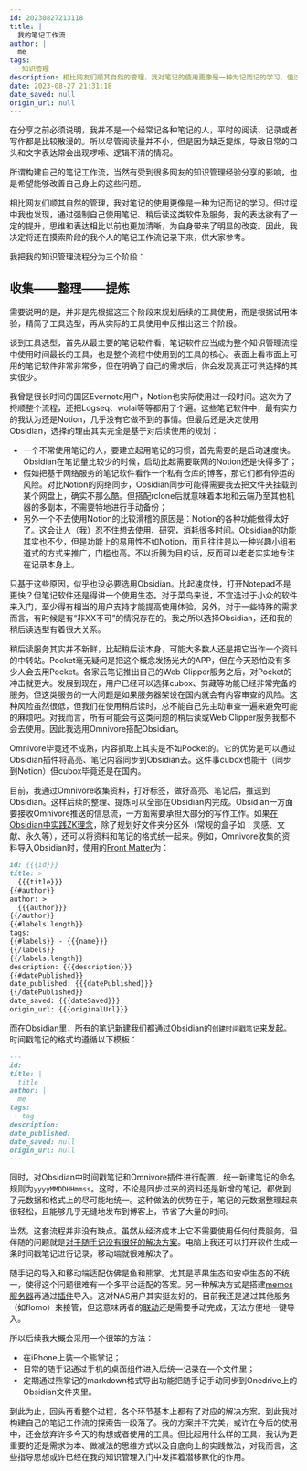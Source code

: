 ```yaml
---
id: 20230827213118
title: |
  我的笔记工作流
author: |
  me
tags:
 - 知识管理
description: 相比网友们顺其自然的管理，我对笔记的使用更像是一种为记而记的学习。但过程中我也发现，通过强制自己使用笔记、稍后读这类软件及服务，我的表达欲有了一定的提升，思维和表达相比以前也更加清晰，为自身带来了明显的改变。因此，我决定将还在摸索阶段的我个人的笔记工作流记录下来，供大家参考。
date: 2023-08-27 21:31:18
date_saved: null
origin_url: null
---
```


在分享之前必须说明，我并不是一个经常记各种笔记的人，平时的阅读、记录或者写作都是比较散漫的。所以尽管阅读量并不小，但是因为缺乏提炼，导致日常的口头和文字表达常会出现啰嗦、逻辑不清的情况。

所谓构建自己的笔记工作流，当然有受到很多网友的知识管理经验分享的影响，也是希望能够改善自己身上的这些问题。

相比网友们顺其自然的管理，我对笔记的使用更像是一种为记而记的学习。但过程中我也发现，通过强制自己使用笔记、稍后读这类软件及服务，我的表达欲有了一定的提升，思维和表达相比以前也更加清晰，为自身带来了明显的改变。因此，我决定将还在摸索阶段的我个人的笔记工作流记录下来，供大家参考。

<!--- more --->

我把我的知识管理流程分为三个阶段：
## 收集——整理——提炼

需要说明的是，并非是先根据这三个阶段来规划后续的工具使用，而是根据试用体验，精简了工具选型，再从实际的工具使用中反推出这三个阶段。

谈到工具选型，首先从最主要的笔记软件看，笔记软件应当成为整个知识管理流程中使用时间最长的工具，也是整个流程中使用到的工具的核心。表面上看市面上可用的笔记软件非常非常多，但在明确了自己的需求后，你会发现真正可供选择的其实很少。

我曾是很长时间的国区Evernote用户，Notion也实际使用过一段时间。这次为了捋顺整个流程，还把Logseq、wolai等等都用了个遍。这些笔记软件中，最有实力的我认为还是Notion，几乎没有它做不到的事情。但最后还是决定使用Obsidian，选择的理由其实完全是基于对后续使用的规划：

- 一个不常使用笔记的人，要建立起用笔记的习惯，首先需要的是启动速度快。Obsidian在笔记量比较少的时候，启动比起需要联网的Notion还是快得多了；
- 假如把基于网络服务的笔记软件看作一个私有仓库的博客，那它们都有停运的风险。对比Notion的网络同步，Obsidian同步可能得需要我去把文件夹挂载到某个网盘上，确实不那么酷。但搭配rclone后就意味着本地和云端乃至其他机器的多副本，不需要特地进行手动备份；
- 另外一个不去使用Notion的比较滑稽的原因是：Notion的各种功能做得太好了。这会让人（我）忍不住想去使用、研究，消耗很多时间。Obsidian的功能其实也不少，但是功能上的易用性不如Notion，而且往往是以一种兴趣小组布道式的方式来推广，门槛也高。不以折腾为目的话，反而可以老老实实地专注在记录本身上。

只基于这些原因，似乎也没必要选用Obsidian。比起速度快，打开Notepad不是更快？但笔记软件还是得讲一个使用生态。对于菜鸟来说，不宜选过于小众的软件来入门，至少得有相当的用户支持才能提高使用体验。另外，对于一些特殊的需求而言，有时候是有“非XX不可”的情况存在的。我之所以选择Obsidian，还和我的稍后读选型有着很大关系。

稍后读服务其实并不新鲜，比起稍后读本身，可能大多数人还是把它当作一个资料的中转站。Pocket毫无疑问是把这个概念发扬光大的APP，但在今天恐怕没有多少人会去用Pocket。各家云笔记推出自己的Web Clipper服务之后，对Pocket的冲击就更大。发展到现在，用户已经可以选择cubox、剪藏等功能已经非常完备的服务。但这类服务的一大问题是如果服务器架设在国内就会有内容审查的风险。这种风险虽然很低，但我们在使用稍后读时，总不能自己先主动审查一遍来避免可能的麻烦吧。对我而言，所有可能会有这类问题的稍后读或Web Clipper服务我都不会去使用。因此我选用Omnivore搭配Obsidian。

Omnivore毕竟还不成熟，内容抓取上其实是不如Pocket的。它的优势是可以通过Obsidian插件将高亮、笔记内容同步到Obsidian去。这件事cubox也能干（同步到Notion）但cubox毕竟还是在国内。

目前，我通过Omnivore收集资料，打好标签，做好高亮、笔记后，推送到Obsidian。这样后续的整理、提炼可以全部在Obsidian内完成。Obsidian一方面要接收Omnivore推送的信息流，一方面需要承担大部分的写作工作。如果[在Obsidian中实践ZK理念](1)，除了规划好文件夹分区外（常规的盒子如：灵感、文献、永久等），还可以将资料和笔记的格式统一起来。例如，Omnivore收集的资料导入Obsidian时，使用的[Front Matter](2)为：

```markdown
id: {{{id}}}
title: >
  {{{title}}}
{{#author}}
author: >
  {{{author}}}
{{/author}}
{{#labels.length}}
tags:
{{#labels}} - {{{name}}}
{{/labels}}
{{/labels.length}}
description: {{{description}}}
{{#datePublished}}
date_published: {{{datePublished}}}
{{/datePublished}}
date_saved: {{{dateSaved}}}
origin_url: {{{originalUrl}}}
```

而在Obsidian里，所有的笔记新建我们都通过Obsidian的`创建时间戳笔记`来发起。时间戳笔记的格式均遵循以下模板：

```markdown
---
id: 
title: |
  title
author: |
  me
tags:
 - tag
description: 
date_published: 
date_saved: null
origin_url: null
---
```

同时，对Obsidian中时间戳笔记和Omnivore插件进行配置，统一新建笔记的命名规则为`yyyyMMDDHHmmss`。这时，不论是同步过来的资料还是新增的笔记，都做到了元数据和格式上的尽可能地统一。这种做法的优势在于，笔记的元数据整理起来很轻松，且能够几乎无缝地发布到博客上，节省了大量的时间。

当然，这套流程并非没有缺点。虽然从经济成本上它不需要使用任何付费服务，但伴随的问题就是[对于随手记没有很好的解决方案](3)。电脑上我还可以打开软件生成一条时间戳笔记进行记录，移动端就很难解决了。

随手记的导入和移动端适配仿佛是鱼和熊掌。尤其是苹果生态和安卓生态的不统一，使得这个问题很难有一个多平台适配的答案。另一种解决方式是搭建[memos服务器](4)再通过[插件](5)导入。这对NAS用户其实挺友好的。目前我还是通过其他服务（如flomo）来接管，但这意味两者的[联动](6)还是需要手动完成，无法方便地一键导入。

所以后续我大概会采用一个很笨的方法：

- 在iPhone上装一个熊掌记；
- 日常的随手记通过手机的桌面组件进入后统一记录在一个文件里；
- 定期通过熊掌记的markdown格式导出功能把随手记手动同步到Onedrive上的Obsidian文件夹里。

到此为止，回头再看整个过程，各个环节基本上都有了对应的解决方案。到此我对构建自己的笔记工作流的探索告一段落了。我的方案并不完美，或许在今后的使用中，还会放弃许多今天的构想或者使用的工具。但比起用什么样的工具，我认为更重要的还是需求为本、做减法的思维方式以及自底向上的实践做法，对我而言，这些指导思想或许已经在我的知识管理入门中发挥着潜移默化的作用。

